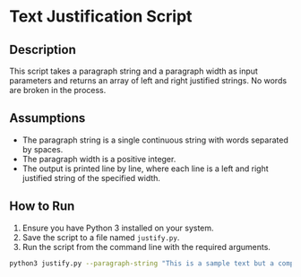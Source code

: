 # Text Justification Script

## Description

This script takes a paragraph string and a paragraph width as input parameters and returns an array of left and right justified strings. No words are broken in the process.

## Assumptions

- The paragraph string is a single continuous string with words separated by spaces.
- The paragraph width is a positive integer.
- The output is printed line by line, where each line is a left and right justified string of the specified width.

## How to Run

1. Ensure you have Python 3 installed on your system.
2. Save the script to a file named `justify.py`.
3. Run the script from the command line with the required arguments.

```sh
python3 justify.py --paragraph-string "This is a sample text but a complicated problem to be solved, so we are adding more text to see that it actually works." --paragraph-width 20
